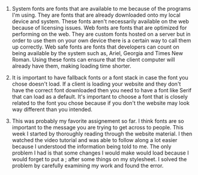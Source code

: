 1. System fonts are fonts that are available to me because of the programs I'm using. They are fonts that are already downloaded onto my local device and system. These fonts aren't necessarily available on the web because of licensing issues. Web fonts are fonts that are optimized for performing on the web. They are custom fonts hosted on a server but in order to use them on your own device there is a certain way to call them up correctly. Web safe fonts are fonts that developers can count on being available by the system such as, Ariel, Georgia and Times New Roman. Using these fonts can ensure that the client computer will already have them, making loading time shorter.

3. It is important to have fallback fonts or a font stack in case the font you chose doesn't load. If a client is loading your website and they don't have the correct font downloaded then you need to have a font like Serif that can load as a default. It's important to choose a font that is closely related to the font you chose because if you don't the website may look way different than you intended.

3. This was probably my favorite assignement so far. I think fonts are so important to the message you are trying to get across to people. This week I started by thoroughly reading through the website material. I then watched the video tutorial and was able to follow along a lot easier because I understood the information being told to me. The only problem I had is that some changes I would make would load because I would forget to put a ; after some things on my stylesheet. I solved the problem by carefully examining my work and found the error.
